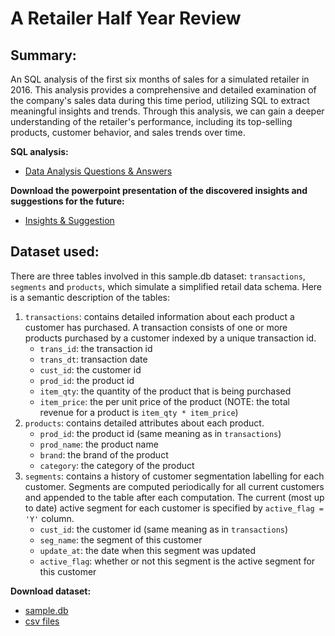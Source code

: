# A Retailer Half Year Review

## Summary:
An SQL analysis of the first six months of sales for a simulated retailer in 2016. This analysis provides a comprehensive and detailed examination of the company's sales data during this time period, utilizing SQL to extract meaningful insights and trends. Through this analysis, we can gain a deeper understanding of the retailer's performance, including its top-selling products, customer behavior, and sales trends over time.

**SQL analysis:**
* [Data Analysis Questions & Answers](https://github.com/Kyl3K22/Retailer-Half-Year-Review/blob/main/questions_and_answers.md)

**Download the powerpoint presentation of the discovered insights and suggestions for the future:**
* [Insights & Suggestion](https://github.com/Kyl3K22/Retailer-Half-Year-Review/blob/main/insights_and_suggestions.pptx)

## Dataset used:
There are three tables involved in this sample.db dataset: `transactions`, `segments` and `products`, which simulate a simplified retail data schema. Here is a semantic description of the tables:

1. `transactions`: contains detailed information about each product a customer has purchased.  A transaction consists of one or more products purchased by a customer indexed by a unique transaction id.
   * `trans_id`: the transaction id
   * `trans_dt`: transaction date
   * `cust_id`: the customer id
   * `prod_id`: the product id
   * `item_qty`: the quantity of the product that is being purchased
   * `item_price`: the per unit price of the product (NOTE: the total revenue for a product is `item_qty * item_price`)
2. `products`: contains detailed attributes about each product.
   * `prod_id`: the product id (same meaning as in `transactions`)
   * `prod_name`: the product name
   * `brand`: the brand of the product
   * `category`: the category of the product
3. `segments`: contains a history of customer segmentation labelling for each customer. Segments are computed periodically for all current customers and appended to the table after each computation. The current (most up to date) active segment for each customer is specified by `active_flag = 'Y'` column.
   * `cust_id`: the customer id (same meaning as in `transactions`)
   * `seg_name`: the segment of this customer
   * `update_at`: the date when this segment was updated
   * `active_flag`: whether or not this segment is the active segment for this customer

**Download dataset:**
* [sample.db](https://github.com/Kyl3K22/Retailer-Half-Year-Review/blob/main/sample.db)
* [csv files](https://github.com/Kyl3K22/Retailer-Half-Year-Review/tree/main/CSV)
